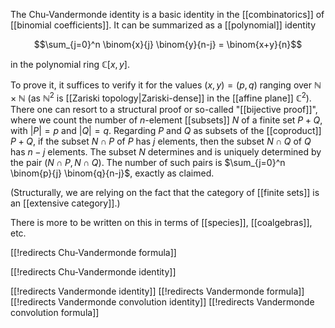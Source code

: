 The Chu-Vandermonde identity is a basic identity in the [[combinatorics]] of [[binomial coefficients]]. It can be summarized as a [[polynomial]] identity 

$$\sum_{j=0}^n \binom{x}{j} \binom{y}{n-j} = \binom{x+y}{n}$$ 

in the polynomial ring $\mathbb{C}[x, y]$. 

To prove it, it suffices to verify it for the values $(x, y) = (p, q)$ ranging over $\mathbb{N} \times \mathbb{N}$ (as $\mathbb{N}^2$ is [[Zariski topology|Zariski-dense]] in the [[affine plane]] $\mathbb{C}^2$). There one can resort to a structural proof or so-called "[[bijective proof]]", where we count the number of $n$-element [[subsets]] $N$ of a finite set $P + Q$, with ${|P|} = p$ and ${|Q|} = q$. Regarding $P$ and $Q$ as subsets of the [[coproduct]] $P + Q$, if the subset $N \cap P$ of $P$ has $j$ elements, then the subset $N \cap Q$ of $Q$ has $n-j$ elements. The subset $N$ determines and is uniquely determined by the pair $(N \cap P, N \cap Q)$. The number of such pairs is $\sum_{j=0}^n \binom{p}{j} \binom{q}{n-j}$, exactly as claimed. 

(Structurally, we are relying on the fact that the category of [[finite sets]] is an [[extensive category]].) 

There is more to be written on this in terms of [[species]], [[coalgebras]], etc. 
 
[[!redirects Chu-Vandermonde formula]] 

[[!redirects Chu-Vandermonde identity]]

[[!redirects Vandermonde identity]] 
[[!redirects Vandermonde formula]] 
[[!redirects Vandermonde convolution identity]] 
[[!redirects Vandermonde convolution formula]]